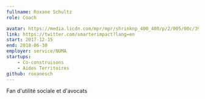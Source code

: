 ```yaml
---
fullname: Roxane Schultz
role: Coach

avatar: https://media.licdn.com/mpr/mpr/shrinknp_400_400/p/2/005/00c/39a/028a25f.jpg
link: https://twitter.com/smarterimpact?lang=en
start: 2017-12-15
end: 2018-06-30
employer: service/NUMA
startups:
    - Co-construisons
    - Aides Territoires
github: roxanesch
---
```

Fan d'utilité sociale et d'avocats
